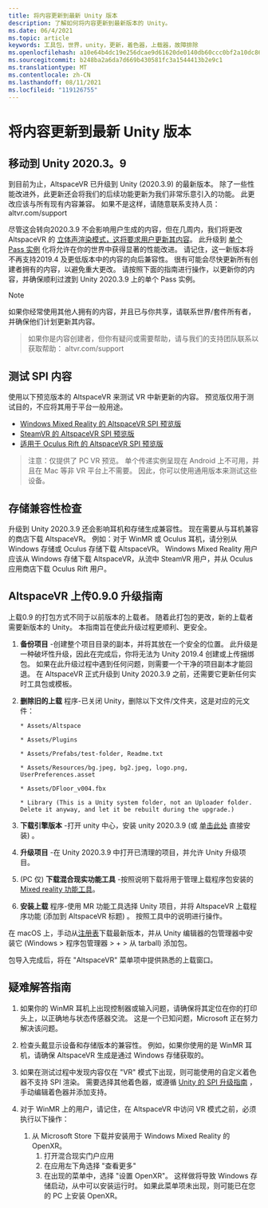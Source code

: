 ```yaml
---
title: 将内容更新到最新 Unity 版本
description: 了解如何将内容更新到最新版本的 Unity。
ms.date: 06/4/2021
ms.topic: article
keywords: 工具包，世界，unity，更新，着色器，上载器，故障排除
ms.openlocfilehash: a10e64b4dc19e256dcae9d61620de0140db60ccc0bf2a10dc864313f139bbd10
ms.sourcegitcommit: b248ba2a6da7d669b430581fc3a1544413b2e9c1
ms.translationtype: MT
ms.contentlocale: zh-CN
ms.lasthandoff: 08/11/2021
ms.locfileid: "119126755"
---
```

# <a name="updating-content-to-the-latest-unity-version"></a>将内容更新到最新 Unity 版本

## <a name="moving-to-unity-202039"></a>移动到 Unity 2020.3。9

到目前为止，AltspaceVR 已升级到 Unity (2020.3.9) 的最新版本。 除了一些性能改进外，此更新还会将我们的后续功能更新为我们非常乐意引入的功能。 此更改应该与所有现有内容兼容。 如果不是这样，请随意联系支持人员： altvr.com/support

尽管这会转向2020.3.9 不会影响用户生成的内容，但在几周内，我们将更改 AltspaceVR 的 [立体声渲染模式，这将要求用户更新其内容]( https://docs.unity3d.com/Manual/SinglePassStereoRendering.html)。 此升级到 [单个 Pass 实例](https://docs.unity3d.com/Manual/SinglePassInstancing.html) 化将允许在你的世界中获得显著的性能改进。 请记住，这一新版本将不再支持2019.4 及更低版本中的内容的向后兼容性。 很有可能会尽快更新所有创建者拥有的内容，以避免重大更改。 请按照下面的指南进行操作，以更新你的内容，并确保顺利过渡到 Unity 2020.3.9 上的单个 Pass 实例。

> [!NOTE]
> 如果你经常使用其他人拥有的内容，并且已与你共享，请联系世界/套件所有者，并确保他们计划更新其内容。

> 如果你是内容创建者，但你有疑问或需要帮助，请与我们的支持团队联系以获取帮助： altvr.com/support

## <a name="testing-your-spi-content"></a>测试 SPI 内容

使用以下预览版本的 AltspaceVR 来测试 VR 中新更新的内容。 预览版仅用于测试目的，不应将其用于平台一般用途。

* [Windows Mixed Reality 的 AltspaceVR SPI 预览版](https://aka.ms/AvrSpiMr)
* [SteamVR 的 AltspaceVR SPI 预览版](https://aka.ms/AvrSpiSteam)
* [适用于 Oculus Rift 的 AltspaceVR SPI 预览版](https://aka.ms/AvrSpiRift)

> 注意：仅提供了 PC VR 预览。 单个传递实例呈现在 Android 上不可用，并且在 Mac 等非 VR 平台上不需要。 因此，你可以使用通用版本来测试这些设备。


## <a name="storecompatibilitycheck"></a>存储兼容性检查

升级到 Unity 2020.3.9 还会影响耳机和存储生成兼容性。 现在需要从与耳机兼容的商店下载 AltspaceVR。 例如：对于 WinMR 或 Oculus 耳机，请分别从 Windows 存储或 Oculus 存储下载 AltspaceVR。 Windows Mixed Reality 用户应该从 Windows 存储下载 AltspaceVR，从流中 SteamVR 用户，并从 Oculus 应用商店下载 Oculus Rift 用户。

## <a name="altspacevr-uploader-v090-upgrade-guide"></a>AltspaceVR 上传0.9.0 升级指南 

上载0.9 的打包方式不同于以前版本的上载者。 随着此打包的更改，新的上载者需要新版本的 Unity。 本指南旨在使此升级过程更顺利、更安全。

1. **备份项目** -创建整个项目目录的副本，并将其放在一个安全的位置。 此升级是一种破坏性升级，因此在完成后，你将无法为 Unity 2019.4 创建或上传捆绑包。 如果在此升级过程中遇到任何问题，则需要一个干净的项目副本才能回退。 在 AltspaceVR 正式升级到 Unity 2020.3.9 之前，还需要它更新任何实时工具包或模板。

2. **删除旧的上载** 程序-已关闭 Unity，删除以下文件/文件夹，这是对应的元文件：

    ```console
    * Assets/Altspace

    * Assets/Plugins

    * Assets/Prefabs/test-folder, Readme.txt

    * Assets/Resources/bg.jpeg, bg2.jpeg, logo.png, UserPreferences.asset

    * Assets/DFloor_v004.fbx

    * Library (This is a Unity system folder, not an Uploader folder. Delete it anyway, and let it be rebuilt during the upgrade.)
    ```

3. **下载引擎版本** -打开 unity 中心，安装 unity 2020.3.9 (或 [单击此处](https://unity3d.com/ru/unity/whats-new/2020.3.9) 直接安装) 。

4. **升级项目** -在 Unity 2020.3.9 中打开已清理的项目，并允许 Unity 升级项目。

5.  (PC 仅) **下载混合现实功能工具** -按照说明下载将用于管理上载程序包安装的 [Mixed reality 功能工具](/windows/mixed-reality/develop/unity/welcome-to-mr-feature-tool)。

6. **安装上载** 程序-使用 MR 功能工具选择 Unity 项目，并将 AltspaceVR 上载程序功能 (添加到 AltspaceVR 标题) 。 按照工具中的说明进行操作。

在 macOS 上，手动从[注册表](https://dev.azure.com/aipmr/MixedReality-Unity-Packages/_packaging?_a=package&feed=Unity-packages&package=com.microsoft.altspacevr_uploader&protocolType=Npm&version=0.9.0&view=versions)下载最新版本，并从 Unity 编辑器的包管理器中安装它 (Windows > 程序包管理器 > + > 从 tarball) 添加包。

包导入完成后，将在 "AltspaceVR" 菜单项中提供熟悉的上载窗口。

## <a name="troubleshooting-tips"></a>疑难解答指南

1. 如果你的 WinMR 耳机上出现控制器或输入问题，请确保将其定位在你的打印头上，以正确地与状态传感器交流。 这是一个已知问题，Microsoft 正在努力解决该问题。

2. 检查头戴显示设备和存储版本的兼容性。 例如，如果你使用的是 WinMR 耳机，请确保 AltspaceVR 生成是通过 Windows 存储获取的。

3. 如果在测试过程中发现内容仅在 "VR" 模式下出现，则可能使用的自定义着色器不支持 SPI 渲染。 需要选择其他着色器，或遵循 [Unity 的 SPI 升级指南](https://docs.unity3d.com/Manual/SinglePassInstancing.html) ，手动编辑着色器并添加支持。

4. 对于 WinMR 上的用户，请记住，在 AltspaceVR 中访问 VR 模式之前，必须执行以下操作： 
    1. 从 Microsoft Store 下载并安装用于 Windows Mixed Reality 的 OpenXR。
        1. 打开混合现实门户应用
        2. 在应用左下角选择 "查看更多"
        3. 在出现的菜单中，选择 "设置 OpenXR"。 这样做将导致 Windows 存储启动，从中可以安装运行时。 如果此菜单项未出现，则可能已在您的 PC 上安装 OpenXR。